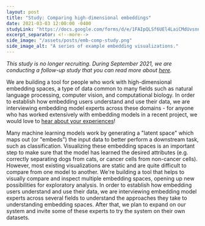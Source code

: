 ```yaml
---
layout: post
title: "Study: Comparing high-dimensional embeddings"
date: 2021-03-03 12:00:00 -0400
studyLink: "https://docs.google.com/forms/d/e/1FAIpQLSf6UEl4LaiCMdUvsnnCCM7l9xb2zx6MtWmBdrNg7WzjcknpXA/viewform?usp=sf_link"
excerpt_separator: <!--more-->
side_image: "/assets/posts/emb-comp-study.png"
side_image_alt: "A series of example embedding visualizations."
---
```


<em>This study is no longer recruiting. During September 2021, we are conducting a follow-up study that you can read more about <a href="/2021/09/12/emblaze.html">here</a>.</em>

<!--more-->

We are building a tool for people who work with high-dimensional embedding spaces, a type of data common to many fields such as natural language processing, computer vision, and computational biology. In order to establish how embedding users understand and use their data, we are interviewing embedding model experts across these domains - for anyone who has worked extensively with embedding models in a recent project, we would love to <a href="{{ page.studyLink }}" target="_blank">hear about your experiences</a>!

Many machine learning models work by generating a "latent space" which maps out (or "embeds") the input data to better perform a downstream task, such as classification. Visualizing these embedding spaces is an important step to make sure that the model has learned the desired attributes (e.g. correctly separating dogs from cats, or cancer cells from non-cancer cells). However, most existing visualizations are static and are quite difficult to compare from one model to another. We're building a tool that helps to visually compare and inspect multiple embedding spaces, opening up new possibilities for exploratory analysis. In order to establish how embedding users understand and use their data, we are interviewing embedding model experts across several fields to understand the approaches they take to understanding embedding spaces. After that, we plan to expand on our system and invite some of these experts to try the system on their own datasets.
